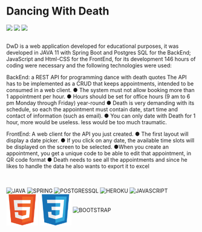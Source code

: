 # Dancing With Death
 
[![](https://forthebadge.com/images/badges/built-with-love.svg)](https://github.com/acamus79/QuienCumpleHoy) [![](https://forthebadge.com/images/badges/check-it-out.svg)](https://github.com/acamus79/QuienCumpleHoy) [![](https://forthebadge.com/images/badges/made-with-java.svg)](https://github.com/acamus79/QuienCumpleHoy)

##
DwD is a web application developed for educational purposes, it was developed in JAVA 11 with Spring Boot and Postgres SQL for the BackEnd; JavaScript and Html-CSS for the FrontEnd, for its development 146 hours of coding were necessary and the following technologies were used:

BackEnd: a REST API for programming
dance with death quotes The API has to be
implemented as a CRUD that keeps appointments, intended to be consumed in a web client.
● The system must not allow booking more than 1 appointment per hour.
● Hours should be set for office hours (9 am to 6 pm Monday through Friday) year-round
● Death is very demanding with its schedule, so each
the appointment must contain date, start time and contact of
information (such as email).
● You can only date with Death for 1 hour, more would be useless. less would be too much
traumatic.

FrontEnd: A web client for the API you just created.
● The first layout will display a date picker.
● If you click on any date, the available time slots will be displayed on the screen to be
selected.
●When you create an appointment, you get a unique code to be able to edit that appointment, in QR code format
● Death needs to see all the appointments and since he likes to handle the data he also wants to export it to excel

##
<div style="display: inline_block">
  <br>
<img align="center" alt="JAVA" height="84" width="84" src="https://cdn.jsdelivr.net/gh/devicons/devicon/icons/java/java-original.svg">
<img align="center" alt="SPRING" height="84" width="84" src="https://cdn.jsdelivr.net/gh/devicons/devicon/icons/spring/spring-original.svg">
<img align="center" alt="POSTGRESSQL" height="84" width="84" src="https://cdn.jsdelivr.net/gh/devicons/devicon/icons/postgresql/postgresql-plain-wordmark.svg">
<img align="center" alt="HEROKU" height="84" width="84" src="https://cdn.jsdelivr.net/gh/devicons/devicon/icons/heroku/heroku-plain-wordmark.svg">
<img align="center" alt="JAVASCRIPT" height="84" width="84" src="https://cdn.jsdelivr.net/gh/devicons/devicon/icons/javascript/javascript-original.svg" />
<img align="center" alt="HTML" height="84" width="84" src="https://raw.githubusercontent.com/devicons/devicon/master/icons/html5/html5-original.svg">
<img align="center" alt="CSS" height="84" width="84" src="https://raw.githubusercontent.com/devicons/devicon/master/icons/css3/css3-original.svg">
<img align="center" alt="BOOTSTRAP" height="84" width="84" src="https://cdn.jsdelivr.net/gh/devicons/devicon/icons/bootstrap/bootstrap-original.svg" />
   
</div>
